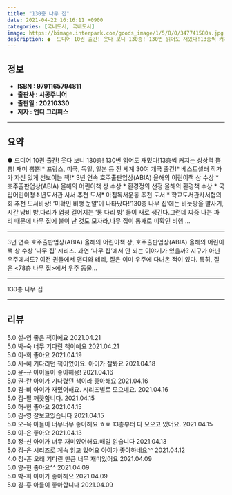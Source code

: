 ```yaml
---
title: "130층 나무 집"
date: 2021-04-22 16:16:11 +0900
categories: [국내도서, 국내도서]
image: https://bimage.interpark.com/goods_image/1/5/8/0/347741580s.jpg
description: ●  드디어 10권 출간! 웃다 보니 130층! 130번 읽어도 재밌다!13층씩 커지는 상상력 뿜뿜! 재미 뿜뿜!* 프랑스, 미국, 독일, 일본 등 전 세계 30여 개국 출간!*  베스트셀러 작가가 자신 있게 선보이는 책!* 3년 연속 호주출판업상(ABIA) 올해의 어린이책 상 수상 * 호주출판업상(AB
---
```


## **정보**

- **ISBN : 9791165794811**
- **출판사 : 시공주니어**
- **출판일 : 20210330**
- **저자 : 앤디 그리피스**

------



## **요약**

●  드디어 10권 출간! 웃다 보니 130층! 130번 읽어도 재밌다!13층씩 커지는 상상력 뿜뿜! 재미 뿜뿜!* 프랑스, 미국, 독일, 일본 등 전 세계 30여 개국 출간!*  베스트셀러 작가가 자신 있게 선보이는 책!* 3년 연속 호주출판업상(ABIA) 올해의 어린이책 상 수상 * 호주출판업상(ABIA) 올해의 어린이책 상 수상 * 환경정의 선정 올해의 환경책 수상  * 국립어린이청소년도서관 사서 추천 도서* 아침독서운동 추천 도서  * 학교도서관사서협의회 추천 도서비상! ‘미확인 비행 눈알’이 나타났다!‘130층 나무 집’에는 비눗방울 발사기, 시간 낭비 방,다리가 엄청 길어지는 ‘롱 다리 방’ 들이 새로 생긴다.그런데 짜증 나는 파리 때문에 나무 집에 불이 난 것도 모자라,나무 집이 통째로 미확인 비행 ...

------

3년 연속 호주출판업상(ABIA) 올해의 어린이책 상, 호주출판업상(ABIA) 올해의 어린이책 상 수상 ‘나무 집’ 시리즈. 과연 ‘나무 집’에서 안 되는 이야기가 있을까? 지구가 아닌 우주에서도? 이전 권들에서 앤디와 테리, 질은 이미 우주에 다녀온 적이 있다. 특히, 질은 &lt;78층 나무 집&gt;에서 우주 동물... 

------


130층 나무 집 

------


## **리뷰** 

5.0 설-영 좋은 책이에요 2021.04.21 <br/>5.0 박-숙 너무 기다린 책이예요  2021.04.21 <br/>5.0 이-희 좋아요 2021.04.19 <br/>5.0 서-혜 기다리던 책이었어요. 아이가 잘봐요 2021.04.18 <br/>5.0 윤-규 아이들이 좋아해용! 2021.04.16 <br/>5.0 권-란 아이가 기다렸던 책이라 좋아해요 2021.04.16 <br/>5.0 김-비 아이가 재밌어해요. 시리즈별로 모으네요. 2021.04.16 <br/>5.0 김-필 깨끗합니다. 2021.04.15 <br/>5.0 허-헌 좋아요  2021.04.15 <br/>5.0 김-영 잘보고있습니다 2021.04.15 <br/>5.0 오-옥 아들이 너무너무 좋아해요 ㅎㅎ
13층부터 다 모으고 있어요. 2021.04.15 <br/>5.0 이-은 좋아요 2021.04.13 <br/>5.0 정-신 아이가 너무 재미있어해요.매일 읽습니다 2021.04.13 <br/>5.0 김-은 시리즈로 계속 읽고 있어요 아이가 좋아하네요^^ 2021.04.12 <br/>4.0 정-훈 오래 기다린 만큼 너무 재미있어요 2021.04.09 <br/>5.0 양-현 좋아요^^ 2021.04.09 <br/>5.0 박-희 아이가 좋아해요 2021.04.09 <br/>5.0 김-홍 아들이 좋아합니다 2021.04.09 <br/>
